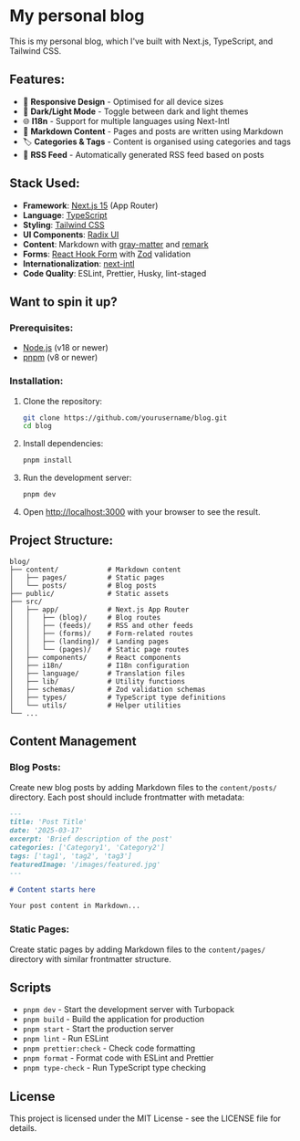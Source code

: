 # My personal blog

This is my personal blog, which I've built with Next.js, TypeScript, and Tailwind CSS.

## Features:

- 📱 **Responsive Design** - Optimised for all device sizes
- 🌙 **Dark/Light Mode** - Toggle between dark and light themes
- 🌐 **I18n** - Support for multiple languages using Next-Intl
- 📝 **Markdown Content** - Pages and posts are written using Markdown
- 🏷️ **Categories & Tags** - Content is organised using categories and tags
- 📰 **RSS Feed** - Automatically generated RSS feed based on posts

## Stack Used:

- **Framework**: [Next.js 15](https://nextjs.org/) (App Router)
- **Language**: [TypeScript](https://www.typescriptlang.org/)
- **Styling**: [Tailwind CSS](https://tailwindcss.com/)
- **UI Components**: [Radix UI](https://www.radix-ui.com/)
- **Content**: Markdown with [gray-matter](https://github.com/jonschlinkert/gray-matter) and
  [remark](https://github.com/remarkjs/remark)
- **Forms**: [React Hook Form](https://react-hook-form.com/) with
  [Zod](https://github.com/colinhacks/zod) validation
- **Internationalization**: [next-intl](https://next-intl-docs.vercel.app/)
- **Code Quality**: ESLint, Prettier, Husky, lint-staged

## Want to spin it up?

### Prerequisites:

- [Node.js](https://nodejs.org/) (v18 or newer)
- [pnpm](https://pnpm.io/) (v8 or newer)

### Installation:

1. Clone the repository:

   ```bash
   git clone https://github.com/yourusername/blog.git
   cd blog
   ```

2. Install dependencies:

   ```bash
   pnpm install
   ```

3. Run the development server:

   ```bash
   pnpm dev
   ```

4. Open [http://localhost:3000](http://localhost:3000) with your browser to see the result.

## Project Structure:

```
blog/
├── content/            # Markdown content
│   ├── pages/          # Static pages
│   └── posts/          # Blog posts
├── public/             # Static assets
├── src/
│   ├── app/            # Next.js App Router
│   │   ├── (blog)/     # Blog routes
│   │   ├── (feeds)/    # RSS and other feeds
│   │   ├── (forms)/    # Form-related routes
│   │   ├── (landing)/  # Landing pages
│   │   └── (pages)/    # Static page routes
│   ├── components/     # React components
│   ├── i18n/           # I18n configuration
│   ├── language/       # Translation files
│   ├── lib/            # Utility functions
│   ├── schemas/        # Zod validation schemas
│   ├── types/          # TypeScript type definitions
│   └── utils/          # Helper utilities
└── ...
```

## Content Management

### Blog Posts:

Create new blog posts by adding Markdown files to the `content/posts/` directory. Each post should
include frontmatter with metadata:

```markdown
---
title: 'Post Title'
date: '2025-03-17'
excerpt: 'Brief description of the post'
categories: ['Category1', 'Category2']
tags: ['tag1', 'tag2', 'tag3']
featuredImage: '/images/featured.jpg'
---

# Content starts here

Your post content in Markdown...
```

### Static Pages:

Create static pages by adding Markdown files to the `content/pages/` directory with similar
frontmatter structure.

## Scripts

- `pnpm dev` - Start the development server with Turbopack
- `pnpm build` - Build the application for production
- `pnpm start` - Start the production server
- `pnpm lint` - Run ESLint
- `pnpm prettier:check` - Check code formatting
- `pnpm format` - Format code with ESLint and Prettier
- `pnpm type-check` - Run TypeScript type checking

## License

This project is licensed under the MIT License - see the LICENSE file for details.
